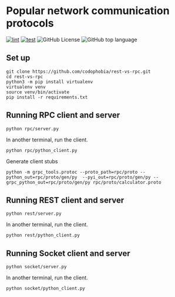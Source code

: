 # Popular network communication protocols

[![lint](https://github.com/codophobia/Network-communication-protocols/actions/workflows/lint.yaml/badge.svg)](https://github.com/codophobia/Network-communication-protocols/actions/workflows/lint.yaml) [![test](https://github.com/codophobia/Network-communication-protocols/actions/workflows/test.yaml/badge.svg)](https://github.com/codophobia/Network-communication-protocols/actions/workflows/test.yaml) ![GitHub License](https://img.shields.io/github/license/codophobia/Network-communication-protocols) ![GitHub top language](https://img.shields.io/github/languages/top/codophobia/Network-communication-protocols)



## Set up
```
git clone https://github.com/codophobia/rest-vs-rpc.git
cd rest-vs-rpc
python3 -m pip install virtualenv
virtualenv venv
source venv/bin/activate
pip install -r requirements.txt
```

## Running RPC client and server
```
python rpc/server.py
```
In another terminal, run the client.
```
python rpc/python_client.py
```
Generate client stubs
```
python -m grpc_tools.protoc --proto_path=rpc/proto --python_out=rpc/proto/gen/py  --pyi_out=rpc/proto/gen/py --grpc_python_out=rpc/proto/gen/py rpc/proto/calculator.proto
```

## Running REST client and server
```
python rest/server.py
```
In another terminal, run the client.
```
python rest/python_client.py
```

## Running Socket client and server
```
python socket/server.py
```
In another terminal, run the client.
```
python socket/python_client.py
```



